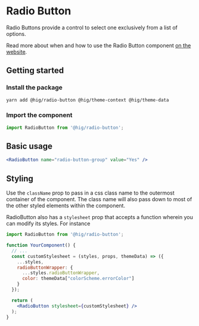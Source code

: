 # Radio Button

Radio Buttons provide a control to select one exclusively from a list of options.

Read more about when and how to use the Radio Button component [on the website](https://hig.autodesk.com/web/components/form-elements).

## Getting started

### Install the package

```bash
yarn add @hig/radio-button @hig/theme-context @hig/theme-data
```

### Import the component

```js
import RadioButton from '@hig/radio-button';
```

## Basic usage

```jsx
<RadioButton name="radio-button-group" value="Yes" />
```

## Styling

Use the `className` prop to pass in a css class name to the outermost container of the component. The class name will also pass down to most of the other styled elements within the component. 

RadioButton also has a `stylesheet` prop that accepts a function wherein you can modify its styles. For instance

```jsx
import RadioButton from '@hig/radio-button';

function YourComponent() {
  // ...
  const customStylesheet = (styles, props, themeData) => ({
    ...styles,
    radioButtonWrapper: {
      ...styles.radioButtonWrapper,
      color: themeData["colorScheme.errorColor"]
    }
  });

  return (
    <RadioButton stylesheet={customStylesheet} />
  );
}
```